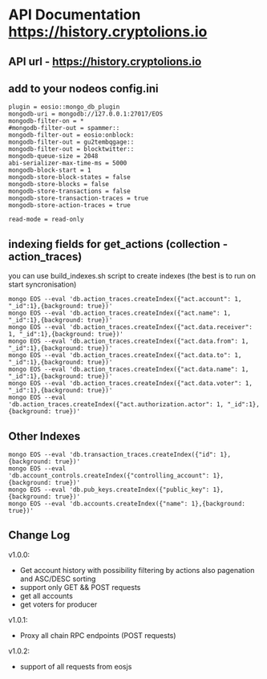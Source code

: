 # API Documentation https://history.cryptolions.io

## API url - https://history.cryptolions.io

## add to your nodeos config.ini
    plugin = eosio::mongo_db_plugin
    mongodb-uri = mongodb://127.0.0.1:27017/EOS
    mongodb-filter-on = *
    #mongodb-filter-out = spammer::
    mongodb-filter-out = eosio:onblock:
    mongodb-filter-out = gu2tembqgage::
    mongodb-filter-out = blocktwitter::
    mongodb-queue-size = 2048
    abi-serializer-max-time-ms = 5000
    mongodb-block-start = 1
    mongodb-store-block-states = false
    mongodb-store-blocks = false
    mongodb-store-transactions = false
    mongodb-store-transaction-traces = true
    mongodb-store-action-traces = true
    
    read-mode = read-only


## indexing fields for get_actions (collection - action_traces)
you can use build_indexes.sh script to create indexes (the best is to run on start syncronisation)  

```  
mongo EOS --eval 'db.action_traces.createIndex({"act.account": 1, "_id":1},{background: true})'  
mongo EOS --eval 'db.action_traces.createIndex({"act.name": 1, "_id":1},{background: true})'  
mongo EOS --eval 'db.action_traces.createIndex({"act.data.receiver": 1, "_id":1},{background: true})'  
mongo EOS --eval 'db.action_traces.createIndex({"act.data.from": 1, "_id":1},{background: true})'  
mongo EOS --eval 'db.action_traces.createIndex({"act.data.to": 1, "_id":1},{background: true})'  
mongo EOS --eval 'db.action_traces.createIndex({"act.data.name": 1, "_id":1},{background: true})'  
mongo EOS --eval 'db.action_traces.createIndex({"act.data.voter": 1, "_id":1},{background: true})'  
mongo EOS --eval 'db.action_traces.createIndex({"act.authorization.actor": 1, "_id":1},{background: true})'  
```
## Other Indexes  
```
mongo EOS --eval 'db.transaction_traces.createIndex({"id": 1},{background: true})'  
mongo EOS --eval 'db.account_controls.createIndex({"controlling_account": 1},{background: true})'  
mongo EOS --eval 'db.pub_keys.createIndex({"public_key": 1},{background: true})'  
mongo EOS --eval 'db.accounts.createIndex({"name": 1},{background: true})'  
```  
## Change Log  
  
v1.0.0:  
- Get account history with possibility filtering by actions also pagenation and ASC/DESC sorting  
- support only GET && POST requests 
- get all accounts 
- get voters for producer 

v1.0.1:  
- Proxy all chain RPC endpoints (POST requests)

v1.0.2:
- support of all requests from eosjs

